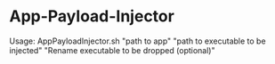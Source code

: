 # App-Payload-Injector

Usage: AppPayloadInjector.sh "path to app" "path to executable to be injected" "Rename executable to be dropped (optional)"
